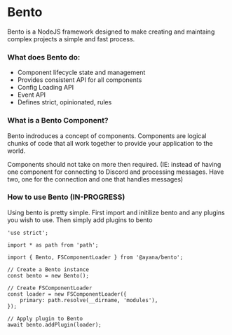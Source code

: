 # Bento

Bento is a NodeJS framework designed to make creating and maintaing complex projects a simple and fast process.

### What does Bento do:
* Component lifecycle state and management
* Provides consistent API for all components
* Config Loading API
* Event API
* Defines strict, opinionated, rules

### What is a Bento Component?
Bento indroduces a concept of components. Components are logical chunks of code that all work together to provide your application to the world.

Components should not take on more then required. (IE: instead of having one component for connecting to Discord and processing messages. Have two, one for the connection and one that handles messages)

### How to use Bento (IN-PROGRESS)
Using bento is pretty simple. First import and initilize bento and any plugins you wish to use. Then simply add plugins to bento

```
'use strict';

import * as path from 'path';

import { Bento, FSComponentLoader } from '@ayana/bento';

// Create a Bento instance
const bento = new Bento();

// Create FSComponentLoader
const loader = new FSComponentLoader({
	primary: path.resolve(__dirname, 'modules'),
});

// Apply plugin to Bento
await bento.addPlugin(loader);
```